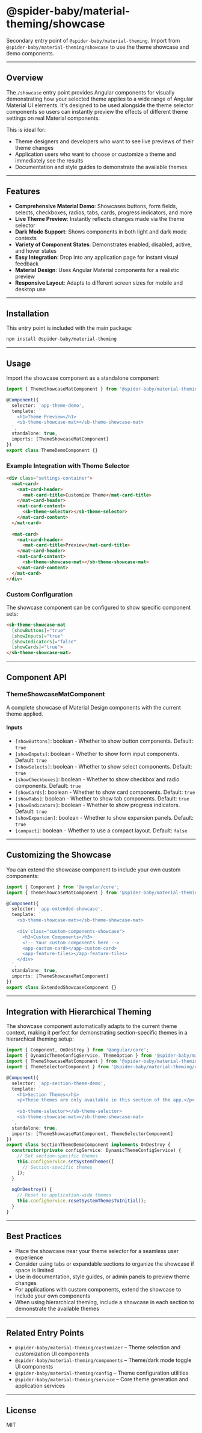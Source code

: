 # @spider-baby/material-theming/showcase

Secondary entry point of `@spider-baby/material-theming`. Import from `@spider-baby/material-theming/showcase` to use the theme showcase and demo components.

---

## Overview

The `/showcase` entry point provides Angular components for visually demonstrating how your selected theme applies to a wide range of Angular Material UI elements. It's designed to be used alongside the theme selector components so users can instantly preview the effects of different theme settings on real Material components.

This is ideal for:
- Theme designers and developers who want to see live previews of their theme changes
- Application users who want to choose or customize a theme and immediately see the results
- Documentation and style guides to demonstrate the available themes

---

## Features

- **Comprehensive Material Demo**: Showcases buttons, form fields, selects, checkboxes, radios, tabs, cards, progress indicators, and more
- **Live Theme Preview**: Instantly reflects changes made via the theme selector
- **Dark Mode Support**: Shows components in both light and dark mode contexts
- **Variety of Component States**: Demonstrates enabled, disabled, active, and hover states
- **Easy Integration**: Drop into any application page for instant visual feedback
- **Material Design**: Uses Angular Material components for a realistic preview
- **Responsive Layout**: Adapts to different screen sizes for mobile and desktop use

---

## Installation

This entry point is included with the main package:

```bash
npm install @spider-baby/material-theming
```

---

## Usage

Import the showcase component as a standalone component:

```typescript
import { ThemeShowcaseMatComponent } from '@spider-baby/material-theming/showcase';

@Component({
  selector: 'app-theme-demo',
  template: `
    <h1>Theme Preview</h1>
    <sb-theme-showcase-mat></sb-theme-showcase-mat>
  `,
  standalone: true,
  imports: [ThemeShowcaseMatComponent]
})
export class ThemeDemoComponent {}
```

### Example Integration with Theme Selector

```html
<div class="settings-container">
  <mat-card>
    <mat-card-header>
      <mat-card-title>Customize Theme</mat-card-title>
    </mat-card-header>
    <mat-card-content>
      <sb-theme-selector></sb-theme-selector>
    </mat-card-content>
  </mat-card>
  
  <mat-card>
    <mat-card-header>
      <mat-card-title>Preview</mat-card-title>
    </mat-card-header>
    <mat-card-content>
      <sb-theme-showcase-mat></sb-theme-showcase-mat>
    </mat-card-content>
  </mat-card>
</div>
```

### Custom Configuration

The showcase component can be configured to show specific component sets:

```html
<sb-theme-showcase-mat 
  [showButtons]="true"
  [showInputs]="true"
  [showIndicators]="false"
  [showCards]="true">
</sb-theme-showcase-mat>
```

---

## Component API

### ThemeShowcaseMatComponent

A complete showcase of Material Design components with the current theme applied.

#### Inputs

- `[showButtons]`: boolean - Whether to show button components. Default: `true`
- `[showInputs]`: boolean - Whether to show form input components. Default: `true` 
- `[showSelects]`: boolean - Whether to show select components. Default: `true`
- `[showCheckboxes]`: boolean - Whether to show checkbox and radio components. Default: `true`
- `[showCards]`: boolean - Whether to show card components. Default: `true`
- `[showTabs]`: boolean - Whether to show tab components. Default: `true`
- `[showIndicators]`: boolean - Whether to show progress indicators. Default: `true`
- `[showExpansion]`: boolean - Whether to show expansion panels. Default: `true`
- `[compact]`: boolean - Whether to use a compact layout. Default: `false`

---

## Customizing the Showcase

You can extend the showcase component to include your own custom components:

```typescript
import { Component } from '@angular/core';
import { ThemeShowcaseMatComponent } from '@spider-baby/material-theming/showcase';

@Component({
  selector: 'app-extended-showcase',
  template: `
    <sb-theme-showcase-mat></sb-theme-showcase-mat>
    
    <div class="custom-components-showcase">
      <h3>Custom Components</h3>
      <!-- Your custom components here -->
      <app-custom-card></app-custom-card>
      <app-feature-tiles></app-feature-tiles>
    </div>
  `,
  standalone: true,
  imports: [ThemeShowcaseMatComponent]
})
export class ExtendedShowcaseComponent {}
```

---

## Integration with Hierarchical Theming

The showcase component automatically adapts to the current theme context, making it perfect for demonstrating section-specific themes in a hierarchical theming setup:

```typescript
import { Component, OnDestroy } from '@angular/core';
import { DynamicThemeConfigService, ThemeOption } from '@spider-baby/material-theming/config';
import { ThemeShowcaseMatComponent } from '@spider-baby/material-theming/showcase';
import { ThemeSelectorComponent } from '@spider-baby/material-theming/customizer';

@Component({
  selector: 'app-section-theme-demo',
  template: `
    <h1>Section Themes</h1>
    <p>These themes are only available in this section of the app.</p>
    
    <sb-theme-selector></sb-theme-selector>
    <sb-theme-showcase-mat></sb-theme-showcase-mat>
  `,
  standalone: true,
  imports: [ThemeShowcaseMatComponent, ThemeSelectorComponent]
})
export class SectionThemeDemoComponent implements OnDestroy {
  constructor(private configService: DynamicThemeConfigService) {
    // Set section-specific themes
    this.configService.setSystemThemes([
      // Section-specific themes
    ]);
  }
  
  ngOnDestroy() {
    // Reset to application-wide themes
    this.configService.resetSystemThemesToInitial();
  }
}
```

---

## Best Practices

- Place the showcase near your theme selector for a seamless user experience
- Consider using tabs or expandable sections to organize the showcase if space is limited
- Use in documentation, style guides, or admin panels to preview theme changes
- For applications with custom components, extend the showcase to include your own components
- When using hierarchical theming, include a showcase in each section to demonstrate the available themes

---

## Related Entry Points

- `@spider-baby/material-theming/customizer` – Theme selection and customization UI components
- `@spider-baby/material-theming/components` – Theme/dark mode toggle UI components
- `@spider-baby/material-theming/config` – Theme configuration utilities
- `@spider-baby/material-theming/service` – Core theme generation and application services

---

## License

MIT
